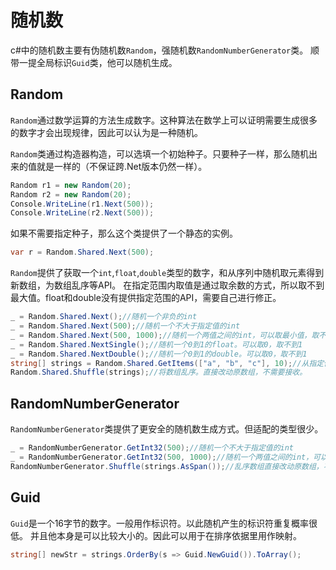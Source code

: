 ﻿# 随机数

c#中的随机数主要有伪随机数`Random`，强随机数`RandomNumberGenerator`类。
顺带一提全局标识`Guid`类，他可以随机生成。

## Random

`Random`通过数学运算的方法生成数字。这种算法在数学上可以证明需要生成很多的数字才会出现规律，因此可以认为是一种随机。

`Random`类通过构造器构造，可以选填一个初始种子。只要种子一样，那么随机出来的值就是一样的（不保证跨.Net版本仍然一样）。

```csharp
Random r1 = new Random(20);
Random r2 = new Random(20); 
Console.WriteLine(r1.Next(500));
Console.WriteLine(r2.Next(500));
```

如果不需要指定种子，那么这个类提供了一个静态的实例。

```csharp
var r = Random.Shared.Next(500);
```

`Random`提供了获取一个`int`,`float`,`double`类型的数字，和从序列中随机取元素得到新数组，为数组乱序等API。
在指定范围内取值是通过取余数的方式，所以取不到最大值。float和double没有提供指定范围的API，需要自己进行修正。

```csharp
_ = Random.Shared.Next();//随机一个非负的int
_ = Random.Shared.Next(500);//随机一个不大于指定值的int
_ = Random.Shared.Next(500, 1000);//随机一个两值之间的int，可以取最小值，取不到最大值
_ = Random.Shared.NextSingle();//随机一个0到1的float。可以取0，取不到1
_ = Random.Shared.NextDouble();//随机一个0到1的double。可以取0，取不到1
string[] strings = Random.Shared.GetItems(["a", "b", "c"], 10);//从指定候选项中随机选取x个元素组成新数组
Random.Shared.Shuffle(strings);//将数组乱序。直接改动原数组，不需要接收。
```

## RandomNumberGenerator

`RandomNumberGenerator`类提供了更安全的随机数生成方式。但适配的类型很少。

```csharp
_ = RandomNumberGenerator.GetInt32(500);//随机一个不大于指定值的int
_ = RandomNumberGenerator.GetInt32(500, 1000);//随机一个两值之间的int，可以取最小值，取不到最大值
RandomNumberGenerator.Shuffle(strings.AsSpan());//乱序数组直接改动原数组，不需要接收。
```

## Guid

`Guid`是一个16字节的数字。一般用作标识符。以此随机产生的标识符重复概率很低。
并且他本身是可以比较大小的。因此可以用于在排序依据里用作映射。

```csharp
string[] newStr = strings.OrderBy(s => Guid.NewGuid()).ToArray();
```